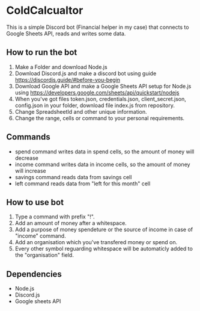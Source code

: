 # ColdCalcualtor
This is a simple Discord bot (Financial helper in my case) that connects to Google Sheets API, reads and writes some data. 

## How to run the bot
1. Make a Folder and download Node.js
2. Download Discord.js and make a discord bot using guide https://discordjs.guide/#before-you-begin
3. Download Google API and make a Google Sheets API setup for Node.js using https://developers.google.com/sheets/api/quickstart/nodejs
4. When you've got files token.json, credentials.json, client_secret.json, config.json in your folder, download file index.js from repository.
5. Change SpreadsheetId and other unique information.
6. Change the range, cells or command to your personal requirements.

## Commands
- spend 
  command writes data  in spend cells, so the amount of money will decrease
- income
  command writes data in income cells, so the amount of money will increase
- savings
  command reads data from savings cell
- left
  command reads data from "left for this month" cell
  
 ## How to use bot
 1. Type a command with prefix "!".
 2. Add an amount of money after a whitespace.
 3. Add a purpose of money spendeture or the source of income in case of "income" command.
 4. Add an organisation which you've transfered money or spend on.
 5. Every other symbol reguarding whitespace will be automaticly added to the "organisation" field.
 
 ## Dependencies
 - Node.js
 - Discord.js
 - Google sheets API

